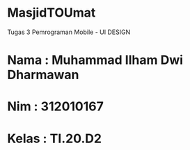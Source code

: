 # MasjidTOUmat
Tugas 3 Pemrograman Mobile - UI DESIGN
# Nama : Muhammad Ilham Dwi Dharmawan
# Nim : 312010167
# Kelas : TI.20.D2
